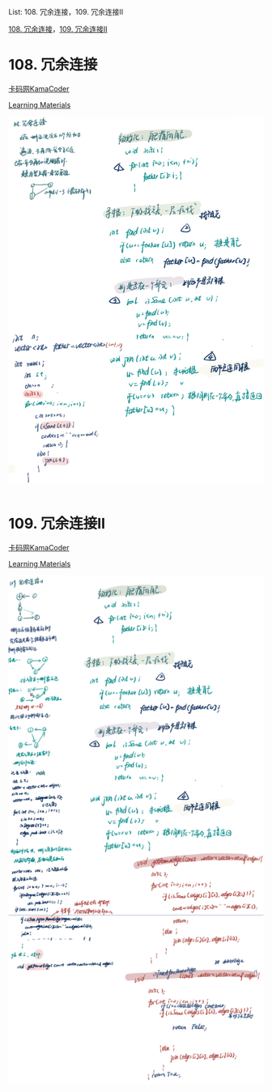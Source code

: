 List: 108. 冗余连接，109. 冗余连接II

[108. 冗余连接](#01)，[109. 冗余连接II](#02)

# <span id="01">108. 冗余连接</span>

[卡码网KamaCoder](https://kamacoder.com/problempage.php?pid=1181) 

[Learning Materials](https://www.programmercarl.com/kamacoder/0108.%E5%86%97%E4%BD%99%E8%BF%9E%E6%8E%A5.html#%E6%80%9D%E8%B7%AF)

![image](../images/GraphTheory(6)-1.png)

```python

```

# <span id="02">109. 冗余连接II</span>

[卡码网KamaCoder](https://kamacoder.com/problempage.php?pid=1182) 

[Learning Materials](https://www.programmercarl.com/kamacoder/0109.%E5%86%97%E4%BD%99%E8%BF%9E%E6%8E%A5II.html)

![image](../images/GraphTheory(6)-2.png)

```python

```

